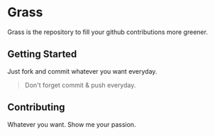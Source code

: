 # Grass

Grass is the repository to fill your github contributions more greener.

## Getting Started

Just fork and commit whatever you want everyday.

> Don't forget commit & push everyday.

## Contributing

Whatever you want. Show me your passion.

